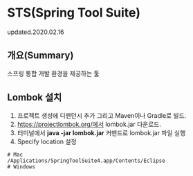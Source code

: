 # STS(Spring Tool Suite)
updated.2020.02.16

## 개요(Summary)
스프링 통합 개발 환경을 제공하는 툴

## Lombok 설치
1. 프로젝트 생성에 디펜던시 추가 그리고 Maven이나 Gradle로 빌드.
2. https://projectlombok.org/에서 lombok.jar 다운로드.
3. 터미널에서 **java -jar lombok.jar** 커맨드로 lombok.jar 파일 실행
4. Specify location 설정
```
# Mac
/Applications/SpringToolSuite4.app/Contents/Eclipse
# Windows
```